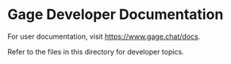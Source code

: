 # Gage Developer Documentation

For user documentation, visit https://www.gage.chat/docs.

Refer to the files in this directory for developer topics.
